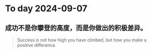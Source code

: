 
# To day 2024-09-07


## 成功不是你攀登的高度，而是你做出的积极差异。
> Success is not how high you have climbed, but how you make a positive difference.

    
